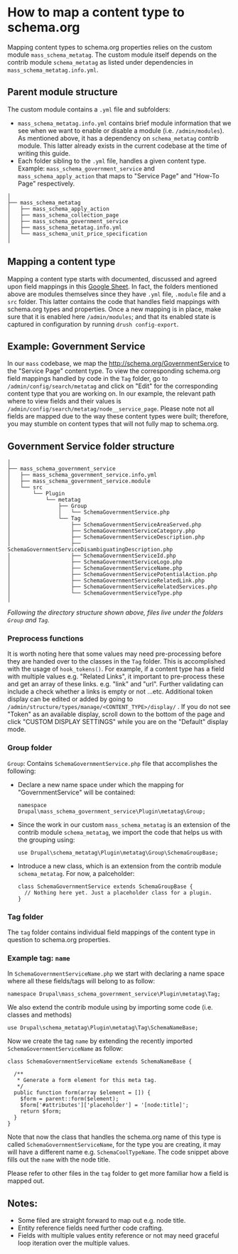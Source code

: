# How to map a content type to schema.org

Mapping content types to schema.org properties relies on the custom module `mass_schema_metatag`. The custom module itself depends on the contrib module `schema_metatag` as listed under dependencies in `mass_schema_metatag.info.yml`.


## Parent module structure
The custom module contains a `.yml` file and subfolders:
- `mass_schema_metatag.info.yml` contains brief module information that we see when we want to enable or disable a module (i.e. `/admin/modules`). As mentioned above, it has a dependency on `schema_metatag` contrib module. This latter already exists in the current codebase at the time of writing this guide.
- Each folder sibling to the `.yml` file, handles a given content type. Example: `mass_schema_government_service` and `mass_schema_apply_action` that maps to "Service Page" and "How-To Page" respectively.

```
│
├── mass_schema_metatag
│   ├── mass_schema_apply_action
│   ├── mass_schema_collection_page
│   ├── mass_schema_government_service
│   ├── mass_schema_metatag.info.yml
│   └── mass_schema_unit_price_specification
│   
```


## Mapping a content type

Mapping a content type starts with documented, discussed and agreed upon field mappings in this [Google Sheet](https://docs.google.com/spreadsheets/d/1foNJ5H7WN-kQGuGScQ22Ev3se5u9JXib_7StZsS8qJI/edit#gid=1510808860). In fact, the folders mentioned above are modules themselves since they have  `.yml` file, `.module` file and a `src` folder. This latter contains the code that handles field mappings with schema.org types and properties. Once a new mapping is in place, make sure that it is enabled here `/admin/modules`; and that its enabled state is captured in configuration by running `drush config-export`.


## Example: Government Service

In our `mass` codebase, we map the http://schema.org/GovernmentService to the "Service Page" content type. To view the corresponding schema.org field mappings handled by code in the `Tag` folder, go to `/admin/config/search/metatag` and click on "Edit" for the corresponding content type that you are working on. In our example, the relevant path where to view fields and their values is  `/admin/config/search/metatag/node__service_page`. Please note not all fields are mapped due to the way these content types were built; therefore, you may stumble on content types that will not fully map to schema.org.


## Government Service folder structure

```
│
├── mass_schema_government_service
│   ├── mass_schema_government_service.info.yml
│   ├── mass_schema_government_service.module
│   └── src
│       └── Plugin
│           └── metatag
│               ├── Group
│               │   └── SchemaGovernmentService.php
│               └── Tag
│                   ├── SchemaGovernmentServiceAreaServed.php
│                   ├── SchemaGovernmentServiceCategory.php
│                   ├── SchemaGovernmentServiceDescription.php
│                   ├── SchemaGovernmentServiceDisambiguatingDescription.php
│                   ├── SchemaGovernmentServiceId.php
│                   ├── SchemaGovernmentServiceLogo.php
│                   ├── SchemaGovernmentServiceName.php
│                   ├── SchemaGovernmentServicePotentialAction.php
│                   ├── SchemaGovernmentServiceRelatedLink.php
│                   ├── SchemaGovernmentServiceRelatedServices.php
│                   └── SchemaGovernmentServiceType.php
│
```

*Following the directory structure shown above, files live under the folders `Group` and `Tag`.*

### Preprocess functions

It is worth noting here that some values may need pre-processing before they are handed over to the classes in the `Tag` folder. This is accomplished with the usage of `hook_tokens()`. For example, if a content type has a field with multiple values e.g. "Related Links", it important to pre-process these and get an array of these links. e.g. "link" and "url". Further validating can include a check whether a links is empty or not …etc. Additional token display can be edited or added by going to `/admin/structure/types/manage/<CONTENT_TYPE>/display/` . If you do not see "Token" as an available display, scroll down to the bottom of the page and click "CUSTOM DISPLAY SETTINGS" while you are on the "Default" display mode.

### Group folder

`Group`:  Contains  `SchemaGovernmentService.php` file that accomplishes the following:

- Declare a new name space under which the mapping for "GovernmentService" will be contained:
  ```
  namespace Drupal\mass_schema_government_service\Plugin\metatag\Group;
  ```

- Since the work in our custom `mass_schema_metatag` is an extension of the contrib module `schema_metatag`,  we import the code that helps us with the grouping using:
  ```
  use Drupal\schema_metatag\Plugin\metatag\Group\SchemaGroupBase;
  ```

- Introduce a new class, which is an extension from the contrib module `schema_metatag`. For now, a palceholder:

  ```
  class SchemaGovernmentService extends SchemaGroupBase {
    // Nothing here yet. Just a placeholder class for a plugin.
  }
  ```


### Tag folder

The `tag` folder contains individual field mappings of the content type in question to schema.org properties.


### Example tag: `name`

In `SchemaGovernmentServiceName.php` we start with declaring a name space where all these fields/tags will belong to as follow:
```
namespace Drupal\mass_schema_government_service\Plugin\metatag\Tag;
```

We also extend the contrib module using by importing some code (i.e. classes and methods)
```
use Drupal\schema_metatag\Plugin\metatag\Tag\SchemaNameBase;
```

Now we create the tag `name` by extending the recently imported `SchemaGovernmentServiceName` as follow:

```
class SchemaGovernmentServiceName extends SchemaNameBase {

  /**
   * Generate a form element for this meta tag.
   */
  public function form(array $element = []) {
    $form = parent::form($element);
    $form['#attributes']['placeholder'] = '[node:title]';
    return $form;
  }
}

```

Note that now the class that handles the schema.org name of this type is called `SchemaGovernmentServiceName`, for the type you are creating, it may will have a different name e.g. `SchemaCoolTypeName`. The code snippet above fills out the `name` with the node title.

Please refer to other files in the `tag` folder to get more familiar how a field is mapped out.


## Notes:

- Some filed are straight forward to map out e.g. node title.
- Entity reference fields need further code crafting.
- Fields with multiple values entity reference or not may need graceful loop iteration over the multiple values.

